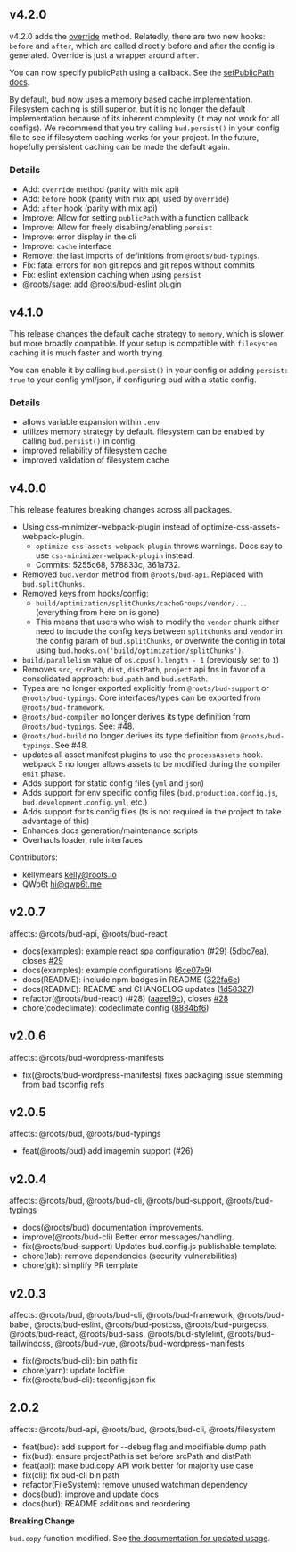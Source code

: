 ## v4.2.0

v4.2.0 adds the [override](https://github.com/roots/bud/blob/stable/docs/config/override.md) method. Relatedly, there are two new hooks: `before` and `after`, which are called directly before and after the config is generated. Override is just a wrapper around `after`.

You can now specify publicPath using a callback. See the [setPublicPath docs](https://github.com/roots/bud/blob/stable/docs/config/setPublicPath.md).

By default, bud now uses a memory based cache implementation. Filesystem caching is still superior, but it is no longer the default implementation because of its inherent complexity (it may not work for all configs). We recommend that you try calling `bud.persist()` in your config file to see if filesystem caching works for your project. In the future, hopefully persistent caching can be made the default again.

### Details

- Add: `override` method (parity with mix api)
- Add: `before` hook (parity with mix api, used by `override`)
- Add: `after` hook (parity with mix api)
- Improve: Allow for setting `publicPath` with a function callback
- Improve: Allow for freely disabling/enabling `persist`
- Improve: error display in the cli
- Improve: `cache` interface
- Remove: the last imports of definitions from `@roots/bud-typings`.
- Fix: fatal errors for non git repos and git repos without commits
- Fix: eslint extension caching when using `persist`
- @roots/sage: add @roots/bud-eslint plugin

## v4.1.0

This release changes the default cache strategy to `memory`, which is slower but more broadly compatible. If your setup is compatible with `filesystem` caching it is much faster and worth trying.

You can enable it by calling `bud.persist()` in your config or adding `persist: true` to your config yml/json, if configuring bud with a static config.

### Details

- allows variable expansion within `.env`
- utilizes memory strategy by default. filesystem can be enabled by calling `bud.persist()` in config.
- improved reliability of filesystem cache
- improved validation of filesystem cache

## v4.0.0

This release features breaking changes across all packages.

- Using css-minimizer-webpack-plugin instead of optimize-css-assets-webpack-plugin.
  - `optimize-css-assets-webpack-plugin` throws warnings. Docs say to use `css-minimizer-webpack-plugin` instead.
  - Commits: 5255c68, 578833c, 361a732.
- Removed `bud.vendor` method from `@roots/bud-api`. Replaced with `bud.splitChunks`.
- Removed keys from hooks/config:
  - `build/optimization/splitChunks/cacheGroups/vendor/...` (everything from here on is gone)
  - This means that users who wish to modify the `vendor` chunk either need to include the config keys between `splitChunks`
    and `vendor` in the config param of `bud.splitChunks`, or overwrite the config in total using `bud.hooks.on('build/optimization/splitChunks')`.
- `build/parallelism` value of `os.cpus().length - 1` (previously set to `1`)
- Removes `src`, `srcPath`, `dist`, `distPath`, `project` api fns in favor of a consolidated approach: `bud.path` and `bud.setPath`.
- Types are no longer exported explicitly from `@roots/bud-support` or `@roots/bud-typings`. Core interfaces/types can be exported from `@roots/bud-framework`.
- `@roots/bud-compiler` no longer derives its type definition from `@roots/bud-typings`. See: #48.
- `@roots/bud-build` no longer derives its type definition from `@roots/bud-typings`. See #48.
- updates all asset manifest plugins to use the `processAssets` hook. webpack 5 no longer allows assets to be modified during the compiler `emit` phase.
- Adds support for static config files (`yml` and `json`)
- Adds support for env specific config files (`bud.production.config.js`, `bud.development.config.yml`, etc.)
- Adds support for ts config files (ts is not required in the project to take advantage of this)
- Enhances docs generation/maintenance scripts
- Overhauls loader, rule interfaces

Contributors:

- kellymears <kelly@roots.io>
- QWp6t <hi@qwp6t.me>

## v2.0.7

affects: @roots/bud-api, @roots/bud-react

- docs(examples): example react spa configuration (#29) ([5dbc7ea](https://github.com/roots/bud/commit/5dbc7ea)), closes [#29](https://github.com/roots/bud/issues/29)
- docs(examples): example configurations ([6ce07e9](https://github.com/roots/bud/commit/6ce07e9))
- docs(README): include npm badges in README ([322fa6e](https://github.com/roots/bud/commit/322fa6e))
- docs(README): README and CHANGELOG updates ([1d58327](https://github.com/roots/bud/commit/1d58327))
- refactor(@roots/bud-react) (#28) ([aaee19c](https://github.com/roots/bud/commit/aaee19c)), closes [#28](https://github.com/roots/bud/issues/28)
- chore(codeclimate): codeclimate config ([8884bf6](https://github.com/roots/bud/commit/8884bf6))

## v2.0.6

affects: @roots/bud-wordpress-manifests

- fix(@roots/bud-wordpress-manifests) fixes packaging issue stemming from bad tsconfig refs

## v2.0.5

affects: @roots/bud, @roots/bud-typings

- feat(@roots/bud) add imagemin support (#26)

## v2.0.4

affects: @roots/bud, @roots/bud-cli, @roots/bud-support, @roots/bud-typings

- docs(@roots/bud) documentation improvements.
- improve(@roots/bud-cli) Better error messages/handling.
- fix(@roots/bud-support) Updates bud.config.js publishable template.
- chore(lab): remove dependencies (security vulnerabilities)
- chore(git): simplify PR template

## v2.0.3

affects: @roots/bud, @roots/bud-cli, @roots/bud-framework, @roots/bud-babel, @roots/bud-eslint, @roots/bud-postcss,
@roots/bud-purgecss, @roots/bud-react, @roots/bud-sass, @roots/bud-stylelint,
@roots/bud-tailwindcss, @roots/bud-vue, @roots/bud-wordpress-manifests

- fix(@roots/bud-cli): bin path fix
- chore(yarn): update lockfile
- fix(@roots/bud-cli): tsconfig.json fix

## 2.0.2

affects: @roots/bud-api, @roots/bud, @roots/bud-cli, @roots/filesystem

- feat(bud): add support for --debug flag and modifiable dump path
- fix(bud): ensure projectPath is set before srcPath and distPath
- feat(api): make bud.copy API work better for majority use case
- fix(cli): fix bud-cli bin path
- refactor(FileSystem): remove unused watchman dependency
- docs(bud): improve and update docs
- docs(bud): README additions and reordering

**Breaking Change**

`bud.copy` function modified. See [the documentation for updated usage](docs/config-copy.md).
